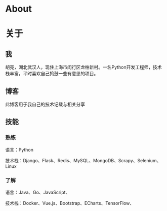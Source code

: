 # About


# 									关于

## 我

胡亮，湖北武汉人，现住上海市闵行区龙柏新村。一名Python开发工程师，技术栈丰富，平时喜欢自己捣鼓一些有意思的项目。

## 博客

此博客用于我自己的技术记载与相关分享

## 技能

### 熟练

语言：Python

技术栈：Django、Flask、Redis、MySQL、MongoDB、Scrapy、Selenium、Linux

### 了解

语言：Java、Go、JavaScript、

技术栈：Docker、Vue.js、Bootstrap、ECharts、TensorFlow、
